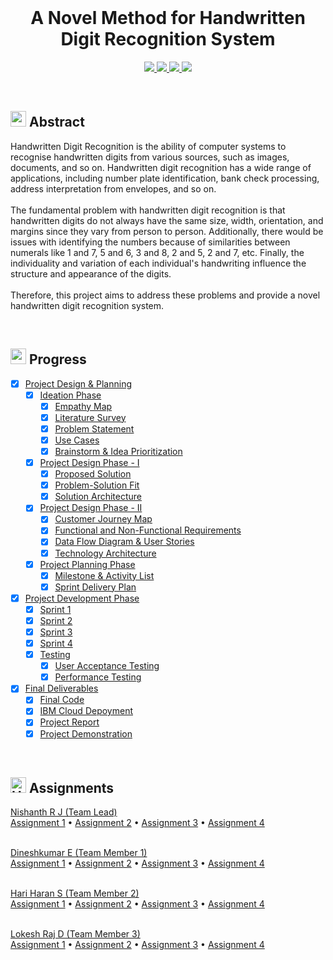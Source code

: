 <br>
<div align="center">
  <h1 align="center" >A Novel Method for Handwritten Digit Recognition System</h1>
</div>


<p align="center">
  <a href="https://www.python.org/">
    <img src="https://img.shields.io/badge/python-ff2626.svg?style=for-the-badge&logo=python&logoColor=white">
  </a>
  <a href="https://flask.palletsprojects.com/">
    <img src="https://img.shields.io/badge/flask-000000.svg?style=for-the-badge&logo=flask&logoColor=white">
  </a>
  <a href="https://pandas.pydata.org/">
    <img src="https://img.shields.io/badge/pandas-150458.svg?style=for-the-badge&logo=pandas&logoColor=white">
  </a>
  <a href="https://www.tensorflow.org/">
    <img src="https://img.shields.io/badge/Tensorflow-ff7626.svg?style=for-the-badge&logo=Tensorflow&logoColor=white">
  </a>
</p>
<br>


<h2>
  <img src="https://raw.githubusercontent.com/Tarikul-Islam-Anik/Animated-Fluent-Emojis/master/Emojis/Travel%20and%20places/Star.png" width="25" height="25" />
  Abstract
</h2>

<p>Handwritten Digit Recognition is the ability of computer systems to recognise handwritten digits from various
  sources, such as images, documents, and so on. Handwritten digit recognition has a wide range of applications,
  including number plate identification, bank check processing, address interpretation from envelopes, and so
  on.<br><br>
  The fundamental problem with handwritten digit recognition is that handwritten digits do not always have the same
  size, width, orientation, and margins since they vary from person to person. Additionally, there would be issues with
  identifying the numbers because of similarities between numerals like 1 and 7, 5 and 6, 3 and 8, 2 and 5, 2 and 7,
  etc. Finally, the individuality and variation of each individual's handwriting influence the structure and appearance
  of the digits.<br><br>
  Therefore, this project aims to address these problems and provide a novel handwritten digit recognition system.</p>
<br>


<h2>
  <img src="https://raw.githubusercontent.com/Tarikul-Islam-Anik/Animated-Fluent-Emojis/master/Emojis/Travel%20and%20places/Fire.png" width="25" height="25" />
  Progress
</h2>

- [x] [Project Design & Planning](https://github.com/IBM-EPBL/IBM-Project-133-1658212729/tree/main/Project%20Design%20%26%20Planning)
  - [x] [Ideation Phase](https://github.com/IBM-EPBL/IBM-Project-133-1658212729/tree/main/Project%20Design%20%26%20Planning/Ideation%20Phase)
    - [x] [Empathy Map](https://github.com/IBM-EPBL/IBM-Project-133-1658212729/blob/main/Project%20Design%20%26%20Planning/Ideation%20Phase/Empathy%20Map.png)
    - [x] [Literature Survey](https://github.com/IBM-EPBL/IBM-Project-133-1658212729/blob/main/Project%20Design%20%26%20Planning/Ideation%20Phase/Literature%20Survey.pdf)
    - [x] [Problem Statement](https://github.com/IBM-EPBL/IBM-Project-133-1658212729/blob/main/Project%20Design%20%26%20Planning/Ideation%20Phase/Problem%20Statement.jpg)
    - [x] [Use Cases](https://github.com/IBM-EPBL/IBM-Project-133-1658212729/blob/main/Project%20Design%20%26%20Planning/Ideation%20Phase/Use%20Cases.pdf)
    - [x] [Brainstorm & Idea Prioritization](https://github.com/IBM-EPBL/IBM-Project-133-1658212729/blob/main/Project%20Design%20%26%20Planning/Ideation%20Phase/Brainstorm.png)
  - [x] [Project Design Phase - I](https://github.com/IBM-EPBL/IBM-Project-133-1658212729/tree/main/Project%20Design%20%26%20Planning/Project%20Design%20Phase%20-%20I)
    - [x] [Proposed Solution](https://github.com/IBM-EPBL/IBM-Project-133-1658212729/blob/main/Project%20Design%20%26%20Planning/Project%20Design%20Phase%20-%20I/Proposed%20Solution.pdf)
    - [x] [Problem-Solution Fit](https://github.com/IBM-EPBL/IBM-Project-133-1658212729/blob/main/Project%20Design%20%26%20Planning/Project%20Design%20Phase%20-%20I/Problem-Solution%20Fit.png)
    - [x] [Solution Architecture](https://github.com/IBM-EPBL/IBM-Project-133-1658212729/blob/main/Project%20Design%20%26%20Planning/Project%20Design%20Phase%20-%20I/Solution%20Architecture.jpg)
  - [x] [Project Design Phase - II](https://github.com/IBM-EPBL/IBM-Project-133-1658212729/tree/main/Project%20Design%20%26%20Planning/Project%20Design%20Phase%20-%20II)
    - [x] [Customer Journey Map](https://github.com/IBM-EPBL/IBM-Project-133-1658212729/blob/main/Project%20Design%20%26%20Planning/Project%20Design%20Phase%20-%20II/Customer%20Journey%20Map.png)
    - [x] [Functional and Non-Functional Requirements](https://github.com/IBM-EPBL/IBM-Project-133-1658212729/blob/main/Project%20Design%20%26%20Planning/Project%20Design%20Phase%20-%20II/Functional%20and%20Non-Functional%20Requirements.pdf)
    - [x] [Data Flow Diagram & User Stories](https://github.com/IBM-EPBL/IBM-Project-133-1658212729/blob/main/Project%20Design%20%26%20Planning/Project%20Design%20Phase%20-%20II/Data%20Flow%20Diagram%20%26%20User%20Stories.pdf)
    - [x] [Technology Architecture](https://github.com/IBM-EPBL/IBM-Project-133-1658212729/blob/main/Project%20Design%20%26%20Planning/Project%20Design%20Phase%20-%20II/Technology%20Architecture.png)
  - [x] [Project Planning Phase](https://github.com/IBM-EPBL/IBM-Project-133-1658212729/tree/main/Project%20Design%20%26%20Planning/Project%20Planning)
    - [x] [Milestone & Activity List](https://github.com/IBM-EPBL/IBM-Project-133-1658212729/blob/main/Project%20Design%20%26%20Planning/Project%20Planning/Milestone%20%26%20Activity%20List.pdf)
    - [x] [Sprint Delivery Plan](https://github.com/IBM-EPBL/IBM-Project-133-1658212729/blob/main/Project%20Design%20%26%20Planning/Project%20Planning/Sprint%20Delivery%20Plan.pdf)
- [x] [Project Development Phase](https://github.com/IBM-EPBL/IBM-Project-133-1658212729/tree/main/Project%20Development)
  - [x] [Sprint 1](https://github.com/IBM-EPBL/IBM-Project-133-1658212729/tree/main/Project%20Development/Sprint%201)
  - [x] [Sprint 2](https://github.com/IBM-EPBL/IBM-Project-133-1658212729/tree/main/Project%20Development/Sprint%202)
  - [x] [Sprint 3](https://github.com/IBM-EPBL/IBM-Project-133-1658212729/tree/main/Project%20Development/Sprint%203)
  - [x] [Sprint 4](https://github.com/IBM-EPBL/IBM-Project-133-1658212729/tree/main/Project%20Development/Sprint%204)
  - [x] [Testing](https://github.com/IBM-EPBL/IBM-Project-133-1658212729/tree/main/Project%20Development/Testing)
    - [x] [User Acceptance Testing](https://github.com/IBM-EPBL/IBM-Project-133-1658212729/tree/main/Project%20Development/Testing/User%20Acceptance%20Testing)
    - [x] [Performance Testing](https://github.com/IBM-EPBL/IBM-Project-133-1658212729/tree/main/Project%20Development/Testing/Performance%20Testing)
- [x] [Final Deliverables](https://github.com/IBM-EPBL/IBM-Project-133-1658212729/tree/main/Final%20Deliverables)
  - [x] [Final Code](https://github.com/IBM-EPBL/IBM-Project-133-1658212729/tree/main/Final%20Deliverables/Final%20Code)
  - [x] [IBM Cloud Depoyment](https://github.com/IBM-EPBL/IBM-Project-133-1658212729/tree/main/Final%20Deliverables/IBM%20Cloud%20Deployment)
  - [x] [Project Report](https://github.com/IBM-EPBL/IBM-Project-133-1658212729/tree/main/Final%20Deliverables/Project%20Report)
  - [x] [Project Demonstration](https://github.com/IBM-EPBL/IBM-Project-133-1658212729/tree/main/Final%20Deliverables/Project%20Demonstration)
<br>


<h2> 
  <img src="https://raw.githubusercontent.com/Tarikul-Islam-Anik/Animated-Fluent-Emojis/master/Emojis/Travel%20and%20places/High%20Voltage.png" alt="High Voltage" width="25" height="25" /> Assignments 
</h2>

[Nishanth R J (Team Lead)](https://github.com/IBM-EPBL/IBM-Project-133-1658212729/tree/main/Assignments/Nishanth%20R%20J)<br>
[Assignment 1](https://github.com/IBM-EPBL/IBM-Project-133-1658212729/blob/main/Assignments/Nishanth%20R%20J/Assignment%201.ipynb) • 
[Assignment 2](https://github.com/IBM-EPBL/IBM-Project-133-1658212729/blob/main/Assignments/Nishanth%20R%20J/Assignment%202.ipynb) •
[Assignment 3](https://github.com/IBM-EPBL/IBM-Project-133-1658212729/blob/main/Assignments/Nishanth%20R%20J/Assignment%203.ipynb) •
[Assignment 4](https://github.com/IBM-EPBL/IBM-Project-133-1658212729/blob/main/Assignments/Nishanth%20R%20J/Assignment%204.ipynb) <br><br>

[Dineshkumar E (Team Member 1)](https://github.com/IBM-EPBL/IBM-Project-133-1658212729/tree/main/Assignments/Dineshkumar%20E)<br>
[Assignment 1](https://github.com/IBM-EPBL/IBM-Project-133-1658212729/blob/main/Assignments/Dineshkumar%20E/Assignment%201.ipynb) • 
[Assignment 2](https://github.com/IBM-EPBL/IBM-Project-133-1658212729/blob/main/Assignments/Dineshkumar%20E/Assignment_2.ipynb) •
[Assignment 3](https://github.com/IBM-EPBL/IBM-Project-133-1658212729/blob/main/Assignments/Dineshkumar%20E/Assignment_3.ipynb) •
[Assignment 4](https://github.com/IBM-EPBL/IBM-Project-133-1658212729/blob/main/Assignments/Dineshkumar%20E/Assignment_4.ipynb) <br><br>

[Hari Haran S (Team Member 2)](https://github.com/IBM-EPBL/IBM-Project-133-1658212729/tree/main/Assignments/Hari%20Haran%20S)<br>
[Assignment 1](https://github.com/IBM-EPBL/IBM-Project-133-1658212729/blob/main/Assignments/Hari%20Haran%20S/Assignment%201.ipynb) • 
[Assignment 2](https://github.com/IBM-EPBL/IBM-Project-133-1658212729/blob/main/Assignments/Hari%20Haran%20S/Assignment%202.ipynb) •
[Assignment 3](https://github.com/IBM-EPBL/IBM-Project-133-1658212729/blob/main/Assignments/Hari%20Haran%20S/Assignment%203.ipynb) •
[Assignment 4](https://github.com/IBM-EPBL/IBM-Project-133-1658212729/blob/main/Assignments/Hari%20Haran%20S/Assignment_4.ipynb) <br><br>

[Lokesh Raj D (Team Member 3)](https://github.com/IBM-EPBL/IBM-Project-133-1658212729/tree/main/Assignments/Lokesh%20Raj%20D)<br>
[Assignment 1](https://github.com/IBM-EPBL/IBM-Project-133-1658212729/blob/main/Assignments/Lokesh%20Raj%20D/Assignment%201.ipynb) • 
[Assignment 2](https://github.com/IBM-EPBL/IBM-Project-133-1658212729/blob/main/Assignments/Lokesh%20Raj%20D/ASSIGNMENT_2.ipynb) •
[Assignment 3](https://github.com/IBM-EPBL/IBM-Project-133-1658212729/blob/main/Assignments/Lokesh%20Raj%20D/ASSIGNMENT_3.ipynb) •
[Assignment 4](https://github.com/IBM-EPBL/IBM-Project-133-1658212729/blob/main/Assignments/Lokesh%20Raj%20D/ASSIGNMENT_4.ipynb) <br><br>
